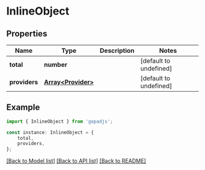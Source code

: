 # InlineObject


## Properties

Name | Type | Description | Notes
------------ | ------------- | ------------- | -------------
**total** | **number** |  | [default to undefined]
**providers** | [**Array&lt;Provider&gt;**](Provider.md) |  | [default to undefined]

## Example

```typescript
import { InlineObject } from 'gopadjs';

const instance: InlineObject = {
    total,
    providers,
};
```

[[Back to Model list]](../README.md#documentation-for-models) [[Back to API list]](../README.md#documentation-for-api-endpoints) [[Back to README]](../README.md)
